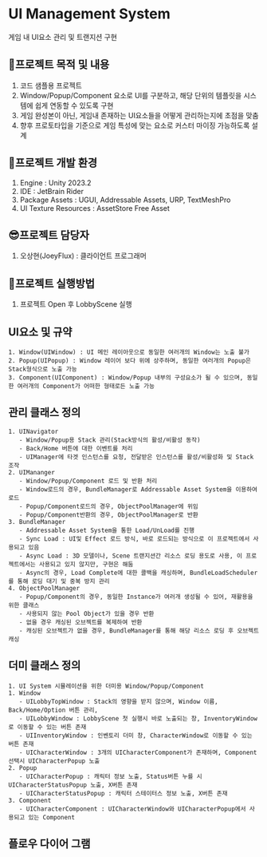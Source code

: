 # UI Management System
게임 내 UI요소 관리 및 트랜지션 구현 

## 🚩프로젝트 목적 및 내용
1. 코드 샘플용 프로젝트
2. Window/Popup/Component 요소로 UI를 구분하고, 해당 단위의 템플릿을 시스템에 쉽게 연동할 수 있도록 구현
3. 게임 완성본이 아닌, 게임내 존재하는 UI요소들을 어떻게 관리하는지에 초점을 맞춤
4. 향후 프로토타입을 기준으로 게임 특성에 맞는 요소로 커스터 마이징 가능하도록 설계

## 🍳프로젝트 개발 환경
1. Engine : Unity 2023.2
2. IDE : JetBrain Rider 
3. Package Assets : UGUI, Addressable Assets, URP, TextMeshPro
4. UI Texture Resources : AssetStore Free Asset

## 😎프로젝트 담당자
1. 오상현(JoeyFlux) : 클라이언트 프로그래머

## 🔑프로젝트 실행방법
1. 프로젝트 Open 후 LobbyScene 실행

## UI요소 및 규약
```
1. Window(UIWindow) : UI 메인 레이아웃으로 동일한 여러개의 Window는 노출 불가
2. Popup(UIPopup) : Window 레이어 보다 위에 상주하며, 동일한 여러개의 Popup은 Stack형식으로 노출 가능
3. Component(UIComponent) : Window/Popup 내부의 구성요소가 될 수 있으며, 동일한 여러개의 Component가 어떠한 형태로든 노출 가능
```

## 관리 클래스 정의
```
1. UINavigator
   - Window/Popup용 Stack 관리(Stack방식의 활성/비활성 동작)
   - Back/Home 버튼에 대한 이벤트를 처리
   - UIManager에 타겟 인스턴스를 요청, 전달받은 인스턴스를 활성/비활성화 및 Stack 조작
2. UIMananger
   - Window/Popup/Component 로드 및 반환 처리
   - Window로드의 경우, BundleManager로 Addressable Asset System을 이용하여 로드
   - Popup/Component로드의 경우, ObjectPoolManager에 위임
   - Popup/Component반환의 경우, ObjectPoolManager로 반환
3. BundleManager
   - Addressable Asset System을 통한 Load/UnLoad를 진행
   - Sync Load : UI및 Effect 로드 방식, 바로 로드되는 방식으로 이 프로젝트에서 사용되고 있음
   - Async Load : 3D 모델이나, Scene 트랜지션간 리소스 로딩 용도로 사용, 이 프로젝트에서는 사용되고 있지 않지만, 구현은 해둠
   - Async의 경우, Load Complete에 대한 콜백을 캐싱하며, BundleLoadScheduler를 통해 로딩 대기 및 중복 방지 관리
4. ObjectPoolManager
   - Popup/Component의 경우, 동일한 Instance가 여러개 생성될 수 있어, 재활용을 위한 클래스
   - 사용되지 않는 Pool Object가 있을 경우 반환
   - 없을 경우 캐싱된 오브젝트를 복제하여 반환
   - 캐싱된 오브젝트가 없을 경우, BundleManager를 통해 해당 리소스 로딩 후 오브젝트 캐싱
```

## 더미 클래스 정의
```
1. UI System 시뮬레이션을 위한 더미용 Window/Popup/Component
1. Window
   - UILobbyTopWindow : Stack의 영향을 받지 않으며, Window 이름, Back/Home/Option 버튼 관리,
   - UILobbyWindow : LobbyScene 첫 실행시 바로 노출되는 창, InventoryWindow로 이동할 수 있는 버튼 존재
   - UIInventoryWindow : 인벤토리 더미 창, CharacterWindow로 이동할 수 있는 버튼 존재
   - UICharacterWindow : 3개의 UICharacterComponent가 존재하며, Component 선택시 UICharacterPopup 노출
2. Popup
   - UICharacterPopup : 캐릭터 정보 노출, Status버튼 누를 시 UICharacterStatusPopup 노출, X버튼 존재
   - UICharacterStatusPopup : 캐릭터 스테이터스 정보 노출, X버튼 존재
3. Component
   - UICharacterComponent : UICharacterWindow와 UICharacterPopup에서 사용되고 있는 Component
```
     
## 플로우 다이어 그램


